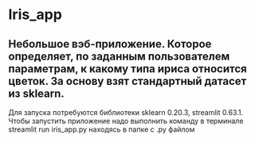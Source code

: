 # Iris_app
## Небольшое вэб-приложение. Которое определяет, по заданным пользователем параметрам, к какому типа ириса относится цветок. За основу взят стандартный датасет из sklearn.

Для запуска потребуются библиотеки sklearn 0.20.3, streamlit 0.63.1.
Чтобы запустить приложение надо выполнить команду в терминале streamlit run iris_app.py находясь в папке с .py файлом 
